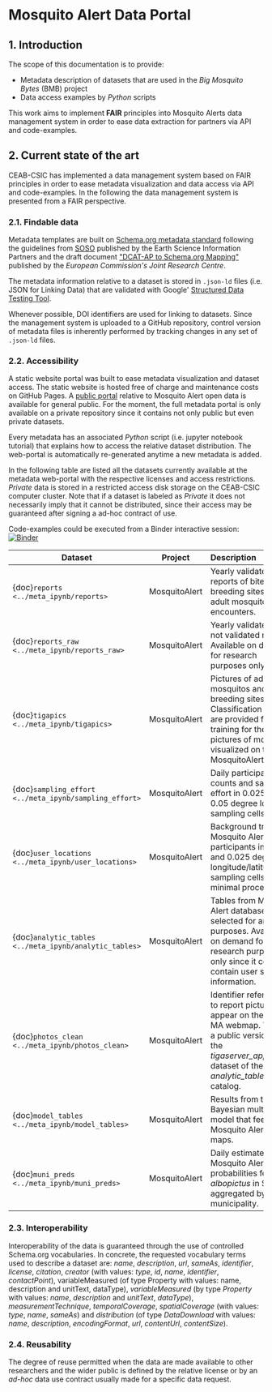 <style>
r { color: Red }
</style>

# Mosquito Alert Data Portal

## 1. Introduction

The scope of this documentation is to provide:

- Metadata description of datasets that are used in the *Big Mosquito Bytes* (BMB) project
- Data access examples by _Python_ scripts

This work aims to implement **FAIR** principles into Mosquito Alerts data management system in order to ease data extraction for partners via API and code-examples.

## 2. Current state of the art

CEAB-CSIC has implemented a data management system based on FAIR principles in order to ease metadata visualization and  data access via API and code-examples. In the following the data management system is presented from a FAIR perspective.

### 2.1. Findable data

Metadata templates are built on [Schema.org metadata standard](https://schema.org/docs/data-and-datasets.html) following the guidelines from [SOSO](https://github.com/ESIPFed/science-on-schema.org) published by the Earth Science Information Partners and the draft document ["DCAT-AP to Schema.org Mapping"](https://ec-jrc.github.io/dcat-ap-to-schema-org/) published by the *European Commission's Joint Research Centre*.

The metadata information relative to a dataset is stored in `.json-ld` files (i.e. JSON for Linking Data) that are validated with Google' [Structured Data Testing Tool](https://search.google.com/structured-data/testing-tool/u/0/).

Whenever possible, DOI identifiers are used for linking to datasets. Since the management system is uploaded to a GitHub repository, control version of metadata files is inherently performed by tracking changes in any set of `.json-ld` files.

### 2.2. Accessibility

A static website portal was built to ease metadata visualization and dataset access. The static website is hosted free of charge and maintenance costs on GitHub Pages. A [public portal](https://mosquito-alert.github.io/metadata_public_portal/README_ma.html) relative to Mosquito Alert open data is available for general public. For the moment, the full metadata portal is only available on a private repository since it contains not only public but even private datasets.

Every metadata has an associated *Python* script (i.e. jupyter notebook tutorial) that explains how to access the relative dataset distribution. The web-portal is automatically re-generated anytime a new metadata is added.

In the following table are listed all the datasets currently available at the metadata web-portal with the respective licenses and access restrictions. *Private* data is stored in a restricted access disk storage on the CEAB-CSIC computer cluster. Note that if a dataset is labeled as *Private* it does not necessarily imply that it cannot be distributed, since their access may be guaranteed after signing a ad-hoc contract of use.

Code-examples could be executed from a Binder interactive session: [![Binder](https://mybinder.org/badge_logo.svg)](https://mybinder.org/v2/gh/Mosquito-Alert/metadata_public_portal/gh-pages)

| Dataset | Project | Description | License  | Example | Format |
| ------- |:-------:| :-----------|:--------:|:-------:|:------:|
| {doc}`reports <../meta_ipynb/reports>` | MosquitoAlert | Yearly validated reports of bites, breeding sites and adult mosquito encounters. | Public CC0-1.0  | {doc}`✔ <../notebooks/reports>` | `.json`|
| {doc}`reports_raw <../meta_ipynb/reports_raw>` | MosquitoAlert | Yearly validated and not validated reports. Available on demand for research purposes only.| Private  | <r>✖</r> | `.Rds` |
| {doc}`tigapics <../meta_ipynb/tigapics>` | MosquitoAlert | Pictures of adult mosquitos and breeding sites. Classification labels are provided for ML training for the pictures of mosquitos visualized on the MosquitoAlert map. | Public CC0-1.0 | {doc}`✔ <../notebooks/tigapics>` | `.jpeg` `.png` |
| {doc}`sampling_effort <../meta_ipynb/sampling_effort>` | MosquitoAlert| Daily participant counts and sampling effort in 0.025 and 0.05 degree lon/lat sampling cells. | Public CC0-1.0 | {doc}`✔ <../notebooks/sampling_effort>` | `.csv` |
| {doc}`user_locations <../meta_ipynb/user_locations>` | MosquitoAlert | Background tracks of Mosquito Alert participants in 0.05 and 0.025 degree longitude/latitude sampling cells with minimal processing. | Private | <r>✖</r> | `.Rds`|
| {doc}`analytic_tables <../meta_ipynb/analytic_tables>` | MosquitoAlert| Tables from Mosquito Alert database selected for analytic purposes. Available on demand for research purposes only since it could contain user sensible information. | Private | {doc}`✔ <../notebooks/analytic_tables>` | `.csv` |
| {doc}`photos_clean <../meta_ipynb/photos_clean>` | MosquitoAlert| Identifier references to report pictures that appear on the public MA webmap. This is a public version of the _tigaserver_app_photo_ dataset of the _analytic_tables_ catalog. | Public CC0-1.0 | {doc}`✔ <../notebooks/photos_clean>` | `.csv` |
| {doc}`model_tables <../meta_ipynb/model_tables>` | MosquitoAlert | Results from the Bayesian multilevel model that feed the Mosquito Alert raster maps. | Public CC0-1.0 | {doc}`✔ <../notebooks/model_tables>` | `.csv` |
| {doc}`muni_preds <../meta_ipynb/muni_preds>` | MosquitoAlert | Daily estimates of Mosquito Alert probabilities for _Ae. albopictus_ in Spain, aggregated by municipality. | Public CC0-1.0 | {doc}`✔ <../notebooks/muni_preds>` | `.json` |

### 2.3. Interoperability

Interoperability of the data is guaranteed through the use of controlled Schema.org vocabularies. In concrete, the requested vocabulary terms used to describe a dataset are: *name*, *description*, *url*, *sameAs*, *identifier*, *license*, *citation*, *creator* (with values: *type*, *id*, *name*, *identifier*, *contactPoint*), variableMeasured (of type Property with values: name, description and unitText, dataType), *variableMeasured* (by type *Property* with values: *name*, *description* and *unitText*, *dataType*), *measurementTechnique*, *temporalCoverage*, *spatialCoverage* (with values: *type*, *name*, *sameAs*) and *distribution* (of type *DataDownload* with values: *name*, *description*, *encodingFormat*, *url*, *contentUrl*, *contentSize*).

### 2.4. Reusability

The degree of reuse permitted when the data are made available to other researchers and the wider public is defined by the relative license or by an *ad-hoc* data use contract usually made for a specific data request.
